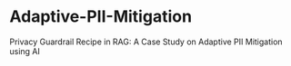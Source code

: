 # Adaptive-PII-Mitigation
Privacy Guardrail Recipe in RAG: A Case Study on Adaptive PII Mitigation using AI
